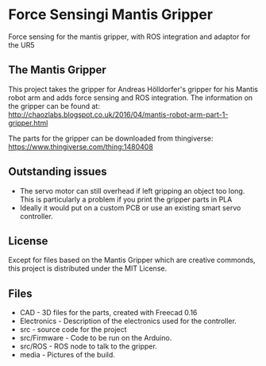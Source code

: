 # Force Sensingi Mantis Gripper
Force sensing for the mantis gripper, with ROS integration and adaptor for the UR5

## The Mantis Gripper

This project takes the gripper for Andreas Hölldorfer's gripper for his Mantis robot arm and adds force sensing and ROS integration.
The information on the gripper can be found at: http://chaozlabs.blogspot.co.uk/2016/04/mantis-robot-arm-part-1-gripper.html

The parts for the gripper can be downloaded from thingiverse: https://www.thingiverse.com/thing:1480408

## Outstanding issues

- The servo motor can still overhead if left gripping an object too long. This is particularly a problem if you print the gripper parts in PLA
- Ideally it would put on a custom PCB or use an existing smart servo controller.

## License

Except for files based on the Mantis Gripper which are creative commonds, 
this project is distributed under the MIT License.

## Files


- CAD - 3D files for the parts, created with Freecad 0.16
- Electronics - Description of the electronics used for the controller.
- src - source code for the project
- src/Firmware - Code to be run on the Arduino.
- src/ROS - ROS node to talk to the gripper.
- media - Pictures of the build.


  
 
